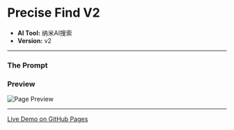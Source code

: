 # Precise Find V2

* **AI Tool:** 纳米AI搜索
* **Version:** v2

---

### The Prompt

>

### Preview

![Page Preview](./preview.png)

---

[Live Demo on GitHub Pages](https://your-username.github.io/AI-Frontend-Gallery/纳米AI搜索/precise-find-v2/)
